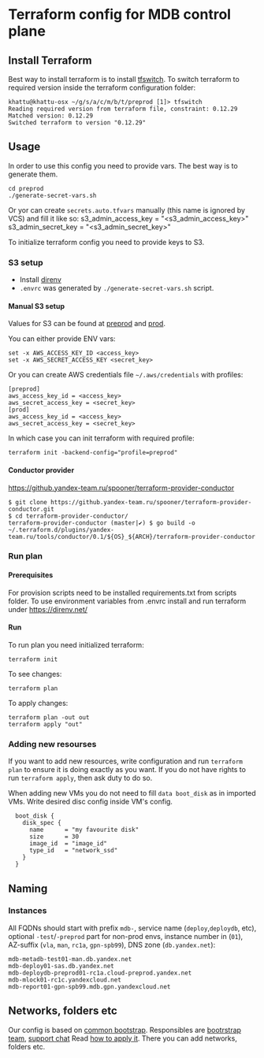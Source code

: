 # Terraform config for MDB control plane
## Install Terraform
Best way to install terraform is to install [tfswitch](https://tfswitch.warrensbox.com/Install/). 
To switch terraform to required version inside the terraform configuration folder: 

    khattu@khattu-osx ~/g/s/a/c/m/b/t/preprod [1]> tfswitch
    Reading required version from terraform file, constraint: 0.12.29
    Matched version: 0.12.29
    Switched terraform to version "0.12.29"

## Usage
In order to use this config you need to provide vars.
The best way is to generate them.

    cd preprod
    ./generate-secret-vars.sh

Or yor can create `secrets.auto.tfvars` manually (this name is ignored by VCS) and fill it like so:
    s3_admin_access_key = "<s3_admin_access_key>"
    s3_admin_secret_key = "<s3_admin_secret_key>"

To initialize terraform config you need to provide keys to S3.

### S3 setup
- Install [direnv](https://direnv.net/)
- `.envrc` was generated by `./generate-secret-vars.sh` script.

#### Manual S3 setup

Values for S3 can be found at [preprod](https://yav.yandex-team.ru/secret/sec-01ebg2hcwqq4nr0mtqdbdx51g3)
and [prod](https://yav.yandex-team.ru/secret/sec-01ecpqahs4jrjg6beqg0jnxr97).

You can either provide ENV vars:

    set -x AWS_ACCESS_KEY_ID <access_key>
    set -x AWS_SECRET_ACCESS_KEY <secret_key>

Or you can create AWS credentials file `~/.aws/credentials` with profiles:

    [preprod]
    aws_access_key_id = <access_key>
    aws_secret_access_key = <secret_key>
    [prod]
    aws_access_key_id = <access_key>
    aws_secret_access_key = <secret_key>

In which case you can init terraform with required profile:

    terraform init -backend-config="profile=preprod"

#### Conductor provider
https://github.yandex-team.ru/spooner/terraform-provider-conductor
```
$ git clone https://github.yandex-team.ru/spooner/terraform-provider-conductor.git
$ cd terraform-provider-conductor/
terraform-provider-conductor (master|✔) $ go build -o ~/.terraform.d/plugins/yandex-team.ru/tools/conductor/0.1/${OS}_${ARCH}/terraform-provider-conductor 
```

### Run plan
#### Prerequisites
For provision scripts need to be installed requirements.txt from scripts folder.
To use environment variables from .envrc install and run terraform under https://direnv.net/
#### Run
To run plan you need initialized terraform:

    terraform init
To see changes:

    terraform plan
To apply changes:

    terraform plan -out out
    terraform apply "out"
### Adding new resourses
If you want to add new resources, write configuration and run `terraform plan` to ensure it is doing exactly as you want.
If you do not have rights to run `terraform apply`, then ask duty  to do so.

When adding new VMs you do not need to fill `data boot_disk` as in imported VMs.
Write desired disc config  inside VM's config.

      boot_disk {
        disk_spec {
          name      = "my favourite disk"
          size      = 30
          image_id  = "image_id"
          type_id   = "network_ssd"
        }
      }

## Naming
### Instances

All FQDNs should start with prefix `mdb-`, service name (`deploy`,`deploydb`, etc),
optional `-test`/`-preprod` part for non-prod envs,
instance number in (`01`), AZ-suffix (`vla`, `man`, `rc1a`, `gpn-spb99`), DNS zone (`db.yandex.net`):

    mdb-metadb-test01-man.db.yandex.net
    mdb-deploy01-sas.db.yandex.net
    mdb-deploydb-preprod01-rc1a.cloud-preprod.yandex.net
    mdb-mlock01-rc1c.yandexcloud.net
    mdb-report01-gpn-spb99.mdb.gpn.yandexcloud.net

## Networks, folders etc

Our config is based on [common bootstrap](https://bb.yandex-team.ru/projects/CLOUD/repos/bootstrap-templates/browse/terraform). Responsibles are [bootrstrap team](https://staff.yandex-team.ru/departments/yandex_exp_9053_9518_dep85042/), [support chat](https://t.me/joinchat/AIZQClhzwueeRBMiZPG_nw) Read [how to apply it](https://wiki.yandex-team.ru/cloud/devel/selfhost/terraform/#m-kakdobavitnovyeresursy). There you can add networks, folders etc.
